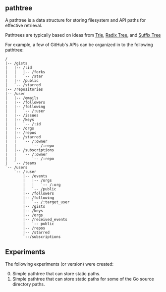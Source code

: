 ## pathtree

A pathtree is a data structure for storing filesystem and API paths for
effective retrieval. 

Pathtrees are typically based on ideas from
[Trie](ahttps://en.wikipedia.org/wiki/Trie),
[Radix Tree](httaps://en.wikipedia.org/wiki/Radix_tree), and  [Suffix
Tree](https://en.w....ikipedia.org/wiki/Suffix_tree)


For example, a few of GitHub's APIs can be organized in to the following
pathtree:

```
/
|-- /gists
|   |-- /:id
|   |   |-- /forks
|   |   `-- /star
|   |-- /public
|   `-- /starred
|-- /repositories
|-- /user
|   |-- /emails
|   |-- /followers
|   |-- /following
|   |   `-- /:user
|   |-- /issues
|   |-- /keys
|   |   `-- /:id
|   |-- /orgs
|   |-- /repos
|   |-- /starred
|   |   `-- /:owner
|   |       `-- /:repo
|   |-- /subscriptions
|   |   `-- /:owner
|   |       `-- /:repo
|   `-- /teams
`-- /users
    `-- /:user
        |-- /events
        |   |-- /orgs
        |   |   `-- /:org
        |   `-- /public
        |-- /followers
        |-- /following
        |   `-- /:target_user
        |-- /gists
        |-- /keys
        |-- /orgs
        |-- /received_events
        |   `-- public
        |-- /repos
        |-- /starred
        `--/subscriptions
```

## Experiments

The following experiments (or version) were created:

0. Simple pathtree that can store static paths.
1. Simple pathtree that can store static paths for some of the Go source
   directory paths.
